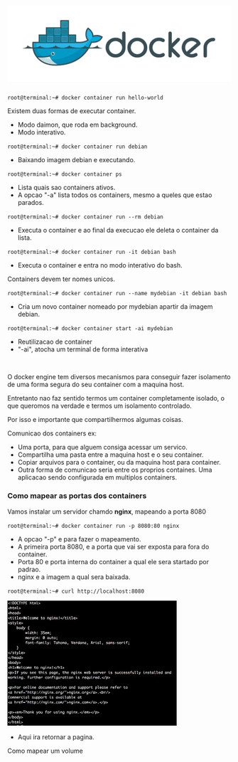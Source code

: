 # ![docker_banner](img/docker_banner.png)

`root@terminal:~# docker container run hello-world`

Existem duas formas de executar container.
  - Modo daimon, que roda em background.
  - Modo interativo.

`root@terminal:~# docker container run debian`

  - Baixando imagem debian e executando.

`root@terminal:~# docker container ps`

  - Lista quais sao containers ativos.
  - A opcao "-a" lista todos os containers, mesmo a queles que estao parados.

`root@terminal:~# docker container run --rm debian`

 - Executa o container e ao final da execucao ele deleta o container da lista.
 
 `root@terminal:~# docker container run -it debian bash`
 
  - Executa o container e entra no modo interativo do bash.
  
Containers devem ter nomes unicos.

`root@terminal:~# docker container run --name mydebian -it debian bash`

  - Cria um novo container nomeado por mydebian apartir da imagem debian.

`root@terminal:~# docker container start -ai mydebian`

  - Reutilizacao de container
  - "-ai", atocha um terminal de forma interativa
  
<br />

O docker engine tem diversos mecanismos para conseguir fazer isolamento de uma forma segura do seu container com a maquina host. 

Entretanto nao faz sentido termos um container completamente isolado, o que queromos na verdade e termos um isolamento controlado.

Por isso e importante que compartilhermos algumas coisas.

  Comunicao dos containers ex:
  
  - Uma porta, para que alguem consiga acessar um servico.
  - Compartilha uma pasta entre a maquina host e o seu container.
  - Copiar arquivos para o container, ou da maquina host para container.
  - Outra forma de comunicao seria entre os proprios containes. Uma aplicacao sendo configurada em multiplos containers.
  
### Como mapear as portas dos containers

Vamos instalar um servidor chamdo **nginx**, mapeando a porta 8080

`root@terminal:~# docker container run -p 8080:80 nginx`

  - A opcao "-p" e para fazer o mapeamento.
  - A primeira porta 8080, e a porta que vai ser exposta para fora do container.
  - Porta 80 e porta interna do container a qual ele sera startado por padrao.
  - nginx e a imagem a qual sera baixada.
  
`root@terminal:~# curl http://localhost:8080`
  
![retorna_pagina_nginx](img/retorna_pagina_nginx.png)

   - Aqui ira retornar a pagina.



Como mapear um volume

